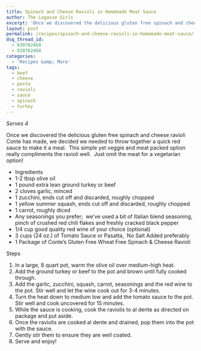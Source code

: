 ```yaml
---
title: Spinach and Cheese Ravioli in Homemade Meat Sauce
author: The Lagasse Girls
excerpt: 'Once we discovered the delicious gluten free spinach and cheese ravioli Conte has made, we decided we needed to throw together a quick red sauce to make it a meal.  This simple yet veggie and meat packed option really compliments the ravioli well.  Just omit the meat for a vegetarian option!'
layout: post
permalink: /recipes/spinach-and-cheese-ravioli-in-homemade-meat-sauce/
dsq_thread_id:
  - 830702468
  - 830702468
categories:
  - 'Recipes &amp; More'
tags:
  - beef
  - cheese
  - pasta
  - ravioli
  - sauce
  - spinach
  - turkey
---
```

*Serves 4*

Once we discovered the delicious gluten free spinach and cheese ravioli Conte has made, we decided we needed to throw together a quick red sauce to make it a meal.  This simple yet veggie and meat packed option really compliments the ravioli well.  Just omit the meat for a vegetarian option!

  * Ingredients
  * 1-2 tbsp olive oil
  * 1 pound extra lean ground turkey or beef
  * 2 cloves garlic, minced
  * 1 zucchini, ends cut off and discarded, roughly chopped
  * 1 yellow summer squash, ends cut off and discarded, roughly chopped
  * 1 carrot, roughly diced
  * Any seasonings you prefer;  we&#8217;ve used a bit of Italian blend seasoning, pinch of crushed red chili flakes and freshly cracked black pepper
  * 1/4 cup good quality red wine of your choice (optional)
  * 3 cups (24 oz.) of Tomato Sauce or Pasatta,  No Salt Added preferably
  * 1 Package of Conte&#8217;s Gluten Free Wheat Free Spinach & Cheese Ravioli

Steps

  1. In a large, 8 quart pot, warm the olive oil over medium-high heat.
  2. Add the ground turkey or beef to the pot and brown until fully cooked through.
  3. Add the garlic, zucchini, squash, carrot, seasonings and the red wine to the pot. Stir well and let the wine cook out for 3-4 minutes.
  4. Turn the heat down to medium low and add the tomato sauce to the pot. Stir well and cook uncovered for 15 minutes.
  5. While the sauce is cooking, cook the raviolis to al dente as directed on package and put aside.
  6. Once the raviolis are cooked al dente and drained, pop them into the pot with the sauce.
  7. Gently stir them to ensure they are well coated.
  8. Serve and enjoy!